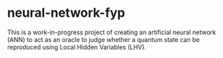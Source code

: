 # neural-network-fyp

This is a work-in-progress project of creating an artificial neural network (ANN)
to act as an oracle to judge whether a quantum state can be reproduced using
Local Hidden Variables (LHV).
